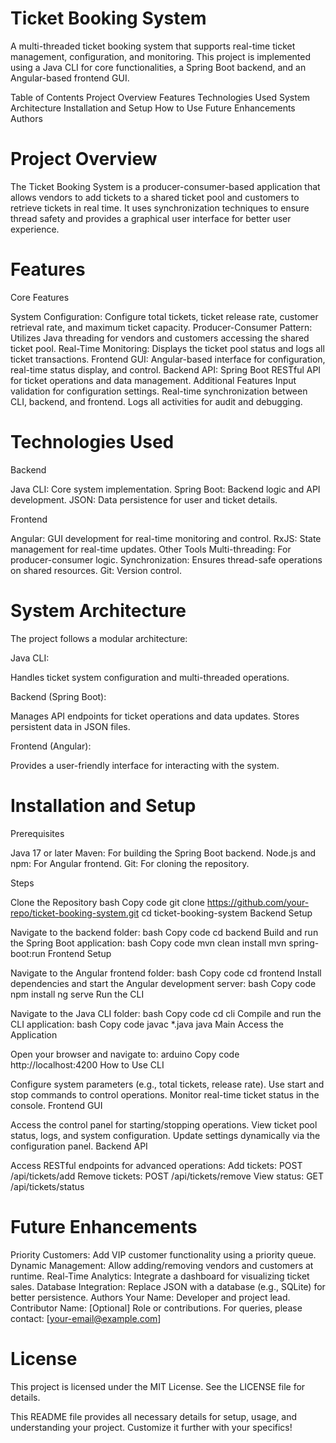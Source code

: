# Ticket Booking System

A multi-threaded ticket booking system that supports real-time ticket management, configuration, and monitoring. This project is implemented using a Java CLI for core functionalities, a Spring Boot backend, and an Angular-based frontend GUI.

Table of Contents
Project Overview
Features
Technologies Used
System Architecture
Installation and Setup
How to Use
Future Enhancements
Authors

# Project Overview 

The Ticket Booking System is a producer-consumer-based application that allows vendors to add tickets to a shared ticket pool and customers to retrieve tickets in real time. It uses synchronization techniques to ensure thread safety and provides a graphical user interface for better user experience.

# Features

Core Features

System Configuration: Configure total tickets, ticket release rate, customer retrieval rate, and maximum ticket capacity.
Producer-Consumer Pattern: Utilizes Java threading for vendors and customers accessing the shared ticket pool.
Real-Time Monitoring: Displays the ticket pool status and logs all ticket transactions.
Frontend GUI: Angular-based interface for configuration, real-time status display, and control.
Backend API: Spring Boot RESTful API for ticket operations and data management.
Additional Features
Input validation for configuration settings.
Real-time synchronization between CLI, backend, and frontend.
Logs all activities for audit and debugging.

# Technologies Used

Backend

Java CLI: Core system implementation.
Spring Boot: Backend logic and API development.
JSON: Data persistence for user and ticket details.

Frontend

Angular: GUI development for real-time monitoring and control.
RxJS: State management for real-time updates.
Other Tools
Multi-threading: For producer-consumer logic.
Synchronization: Ensures thread-safe operations on shared resources.
Git: Version control.

# System Architecture
The project follows a modular architecture:

Java CLI:

Handles ticket system configuration and multi-threaded operations.

Backend (Spring Boot):

Manages API endpoints for ticket operations and data updates.
Stores persistent data in JSON files.

Frontend (Angular):

Provides a user-friendly interface for interacting with the system.

# Installation and Setup

Prerequisites

Java 17 or later
Maven: For building the Spring Boot backend.
Node.js and npm: For Angular frontend.
Git: For cloning the repository.

Steps

Clone the Repository
bash
Copy code
git clone https://github.com/your-repo/ticket-booking-system.git
cd ticket-booking-system
Backend Setup

Navigate to the backend folder:
bash
Copy code
cd backend
Build and run the Spring Boot application:
bash
Copy code
mvn clean install
mvn spring-boot:run
Frontend Setup

Navigate to the Angular frontend folder:
bash
Copy code
cd frontend
Install dependencies and start the Angular development server:
bash
Copy code
npm install
ng serve
Run the CLI

Navigate to the Java CLI folder:
bash
Copy code
cd cli
Compile and run the CLI application:
bash
Copy code
javac *.java
java Main
Access the Application

Open your browser and navigate to:
arduino
Copy code
http://localhost:4200
How to Use
CLI

Configure system parameters (e.g., total tickets, release rate).
Use start and stop commands to control operations.
Monitor real-time ticket status in the console.
Frontend GUI

Access the control panel for starting/stopping operations.
View ticket pool status, logs, and system configuration.
Update settings dynamically via the configuration panel.
Backend API

Access RESTful endpoints for advanced operations:
Add tickets: POST /api/tickets/add
Remove tickets: POST /api/tickets/remove
View status: GET /api/tickets/status

# Future Enhancements
Priority Customers: Add VIP customer functionality using a priority queue.
Dynamic Management: Allow adding/removing vendors and customers at runtime.
Real-Time Analytics: Integrate a dashboard for visualizing ticket sales.
Database Integration: Replace JSON with a database (e.g., SQLite) for better persistence.
Authors
Your Name: Developer and project lead.
Contributor Name: [Optional] Role or contributions.
For queries, please contact: [your-email@example.com]

# License
This project is licensed under the MIT License. See the LICENSE file for details.

This README file provides all necessary details for setup, usage, and understanding your project. Customize it further with your specifics!







